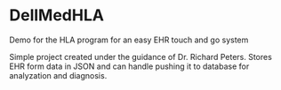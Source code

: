 # DellMedHLA
Demo for the HLA program for an easy EHR touch and go system

Simple project created under the guidance of Dr. Richard Peters. Stores EHR form data in JSON and can 
handle pushing it to database for analyzation and diagnosis.
